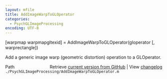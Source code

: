 ```yaml
---
layout: mfile
title: AddImageWarpToGLOperator
categories:
  - PsychGLImageProcessing
encoding: UTF-8
---
```


[warpmap warpmapgltexid] = AddImageWarpToGLOperator(gloperator [, warprectangle])

Add a generic image warp (geometric distortion) operation to a
GLOperator.


<div class="code_header" style="text-align:right;">
  <span style="float:left;">Path&nbsp;&nbsp;</span> <span class="counter">Retrieve <a href=
  "https://raw.github.com/Psychtoolbox-3/Psychtoolbox-3/beta/./PsychGLImageProcessing/AddImageWarpToGLOperator.m">current version from GitHub</a> | View <a href=
  "https://github.com/Psychtoolbox-3/Psychtoolbox-3/commits/beta/./PsychGLImageProcessing/AddImageWarpToGLOperator.m">changelog</a></span>
</div>
<div class="code">
  <code>./PsychGLImageProcessing/AddImageWarpToGLOperator.m</code>
</div>
